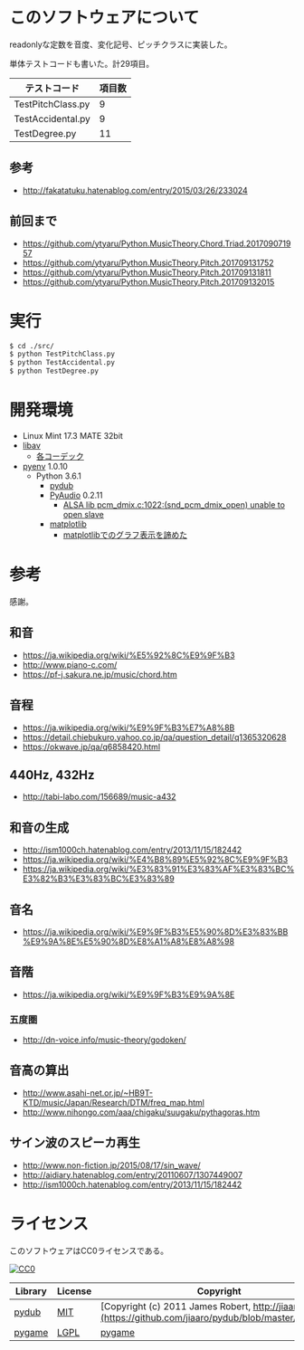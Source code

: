 ﻿# このソフトウェアについて

readonlyな定数を音度、変化記号、ピッチクラスに実装した。

単体テストコードも書いた。計29項目。

テストコード|項目数
------------|------
TestPitchClass.py|9
TestAccidental.py|9
TestDegree.py|11

## 参考

* http://fakatatuku.hatenablog.com/entry/2015/03/26/233024

## 前回まで

* https://github.com/ytyaru/Python.MusicTheory.Chord.Triad.201709071957
* https://github.com/ytyaru/Python.MusicTheory.Pitch.201709131752
* https://github.com/ytyaru/Python.MusicTheory.Pitch.201709131811
* https://github.com/ytyaru/Python.MusicTheory.Pitch.201709132015

# 実行

```sh
$ cd ./src/
$ python TestPitchClass.py
$ python TestAccidental.py
$ python TestDegree.py
```

# 開発環境

* Linux Mint 17.3 MATE 32bit
* [libav](http://ytyaru.hatenablog.com/entry/2018/08/24/000000)
    * [各コーデック](http://ytyaru.hatenablog.com/entry/2018/08/23/000000)
* [pyenv](https://github.com/pylangstudy/201705/blob/master/27/Python%E5%AD%A6%E7%BF%92%E7%92%B0%E5%A2%83%E3%82%92%E7%94%A8%E6%84%8F%E3%81%99%E3%82%8B.md) 1.0.10
    * Python 3.6.1
        * [pydub](http://ytyaru.hatenablog.com/entry/2018/08/25/000000)
        * [PyAudio](http://ytyaru.hatenablog.com/entry/2018/07/27/000000) 0.2.11
            * [ALSA lib pcm_dmix.c:1022:(snd_pcm_dmix_open) unable to open slave](http://ytyaru.hatenablog.com/entry/2018/07/29/000000)
        * [matplotlib](http://ytyaru.hatenablog.com/entry/2018/07/22/000000)
            * [matplotlibでのグラフ表示を諦めた](http://ytyaru.hatenablog.com/entry/2018/08/05/000000)

# 参考

感謝。

## 和音

* https://ja.wikipedia.org/wiki/%E5%92%8C%E9%9F%B3
* http://www.piano-c.com/
* https://pf-j.sakura.ne.jp/music/chord.htm

## 音程

* https://ja.wikipedia.org/wiki/%E9%9F%B3%E7%A8%8B
* https://detail.chiebukuro.yahoo.co.jp/qa/question_detail/q1365320628
* https://okwave.jp/qa/q6858420.html

## 440Hz, 432Hz

* http://tabi-labo.com/156689/music-a432

## 和音の生成

* http://ism1000ch.hatenablog.com/entry/2013/11/15/182442
* https://ja.wikipedia.org/wiki/%E4%B8%89%E5%92%8C%E9%9F%B3
* https://ja.wikipedia.org/wiki/%E3%83%91%E3%83%AF%E3%83%BC%E3%82%B3%E3%83%BC%E3%83%89

## 音名

* https://ja.wikipedia.org/wiki/%E9%9F%B3%E5%90%8D%E3%83%BB%E9%9A%8E%E5%90%8D%E8%A1%A8%E8%A8%98

## 音階

* https://ja.wikipedia.org/wiki/%E9%9F%B3%E9%9A%8E

### 五度圏

* http://dn-voice.info/music-theory/godoken/

## 音高の算出

* http://www.asahi-net.or.jp/~HB9T-KTD/music/Japan/Research/DTM/freq_map.html
* http://www.nihongo.com/aaa/chigaku/suugaku/pythagoras.htm

## サイン波のスピーカ再生

* http://www.non-fiction.jp/2015/08/17/sin_wave/
* http://aidiary.hatenablog.com/entry/20110607/1307449007
* http://ism1000ch.hatenablog.com/entry/2013/11/15/182442

# ライセンス

このソフトウェアはCC0ライセンスである。

[![CC0](http://i.creativecommons.org/p/zero/1.0/88x31.png "CC0")](http://creativecommons.org/publicdomain/zero/1.0/deed.ja)

Library|License|Copyright
-------|-------|---------
[pydub](https://github.com/jiaaro/pydub)|[MIT](https://github.com/jiaaro/pydub/blob/master/LICENSE)|[Copyright (c) 2011 James Robert, http://jiaaro.com](https://github.com/jiaaro/pydub/blob/master/LICENSE)
[pygame](http://www.pygame.org/)|[LGPL](https://www.pygame.org/docs/)|[pygame](http://www.pygame.org/)

